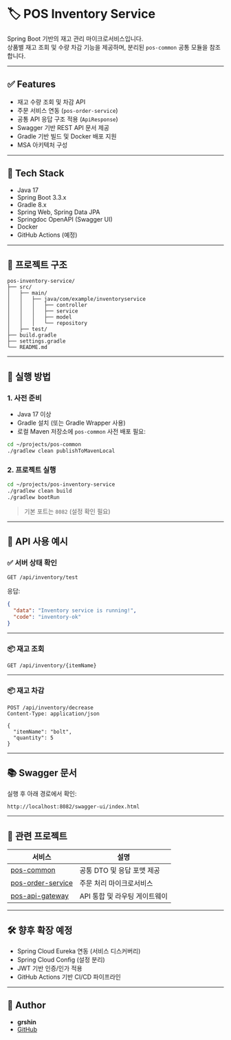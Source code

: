 # 🏷️ POS Inventory Service

Spring Boot 기반의 재고 관리 마이크로서비스입니다.  
상품별 재고 조회 및 수량 차감 기능을 제공하며, 분리된 `pos-common` 공통 모듈을 참조합니다.

---

## ✅ Features

- 재고 수량 조회 및 차감 API
- 주문 서비스 연동 (`pos-order-service`)
- 공통 API 응답 구조 적용 (`ApiResponse`)
- Swagger 기반 REST API 문서 제공
- Gradle 기반 빌드 및 Docker 배포 지원
- MSA 아키텍처 구성

---

## 🧱 Tech Stack

- Java 17
- Spring Boot 3.3.x
- Gradle 8.x
- Spring Web, Spring Data JPA
- Springdoc OpenAPI (Swagger UI)
- Docker
- GitHub Actions (예정)

---

## 📁 프로젝트 구조

```
pos-inventory-service/
├── src/
│   ├── main/
│   │   ├── java/com/example/inventoryservice
│   │   │   ├── controller
│   │   │   ├── service
│   │   │   ├── model
│   │   │   └── repository
│   ├── test/
├── build.gradle
├── settings.gradle
└── README.md
```

---

## 🚀 실행 방법

### 1. 사전 준비

- Java 17 이상
- Gradle 설치 (또는 Gradle Wrapper 사용)
- 로컬 Maven 저장소에 `pos-common` 사전 배포 필요:

```bash
cd ~/projects/pos-common
./gradlew clean publishToMavenLocal
```

### 2. 프로젝트 실행

```bash
cd ~/projects/pos-inventory-service
./gradlew clean build
./gradlew bootRun
```

> 기본 포트는 `8082` (설정 확인 필요)

---

## 📡 API 사용 예시

### ✅ 서버 상태 확인

```
GET /api/inventory/test
```

응답:

```json
{
  "data": "Inventory service is running!",
  "code": "inventory-ok"
}
```

---

### 📦 재고 조회

```
GET /api/inventory/{itemName}
```

---

### 📦 재고 차감

```
POST /api/inventory/decrease
Content-Type: application/json

{
  "itemName": "bolt",
  "quantity": 5
}
```

---

## 📚 Swagger 문서

실행 후 아래 경로에서 확인:

```
http://localhost:8082/swagger-ui/index.html
```

---

## 🔗 관련 프로젝트

| 서비스                                                                   | 설명                          |
| ------------------------------------------------------------------------ | ----------------------------- |
| [pos-common](https://github.com/grshin/pos-common)                       | 공통 DTO 및 응답 포맷 제공    |
| [pos-order-service](https://github.com/grshin/pos-order-service)         | 주문 처리 마이크로서비스      |
| [pos-api-gateway](https://github.com/grshin/pos-api-gateway)             | API 통합 및 라우팅 게이트웨이 |

---

## 🛠️ 향후 확장 예정

- Spring Cloud Eureka 연동 (서비스 디스커버리)
- Spring Cloud Config (설정 분리)
- JWT 기반 인증/인가 적용
- GitHub Actions 기반 CI/CD 파이프라인

---

## 👤 Author

- **grshin**
- [GitHub](https://github.com/grshin)